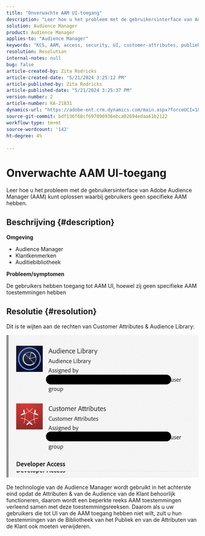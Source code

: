 ```yaml
---
title: "Onverwachte AAM UI-toegang"
description: "Leer hoe u het probleem met de gebruikersinterface van Adobe Audience Manager (AAM) kunt oplossen waarbij gebruikers geen specifieke AAM hebben."
solution: Audience Manager
product: Audience Manager
applies-to: "Audience Manager"
keywords: "KCS, AAM, access, security, UI, customer-attributes, publiek-library"
resolution: Resolution
internal-notes: null
bug: false
article-created-by: Zita Rodricks
article-created-date: "5/21/2024 3:25:12 PM"
article-published-by: Zita Rodricks
article-published-date: "5/21/2024 3:25:37 PM"
version-number: 2
article-number: KA-21831
dynamics-url: "https://adobe-ent.crm.dynamics.com/main.aspx?forceUCI=1&pagetype=entityrecord&etn=knowledgearticle&id=7fc1424e-8617-ef11-9f89-6045bd06eea5"
source-git-commit: bdf136f68cf697890936ebca02694edaa61b2122
workflow-type: tm+mt
source-wordcount: '142'
ht-degree: 4%

---
```


# Onverwachte AAM UI-toegang


Leer hoe u het probleem met de gebruikersinterface van Adobe Audience Manager (AAM) kunt oplossen waarbij gebruikers geen specifieke AAM hebben.

## Beschrijving {#description}


<b>Omgeving</b>

- Audience Manager
- Klantkenmerken
- Auditiebibliotheek


<b>Probleem/symptomen</b>



De gebruikers hebben toegang tot AAM UI, hoewel zij geen specifieke AAM toestemmingen hebben


## Resolutie {#resolution}


Dit is te wijten aan de rechten van Customer Attributes &amp; Audience Library:

![](assets/0f984131-f8d2-ed11-a7c7-6045bd006b25.png)



De technologie van de Audience Manager wordt gebruikt in het achterste eind opdat de Attributen &amp; van de Audience van de Klant behoorlijk functioneren, daarom wordt een beperkte reeks AAM toestemmingen verleend samen met deze toestemmingsreeksen. Daarom als u uw gebruikers die tot UI van de AAM toegang hebben niet wilt, zult u hun toestemmingen van de Bibliotheek van het Publiek en van de Attributen van de Klant ook moeten verwijderen.
